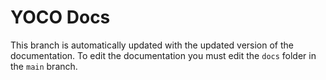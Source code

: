 # YOCO Docs
This branch is automatically updated with the updated version of the documentation. To edit the documentation you must edit the `docs` folder in the `main` branch.
